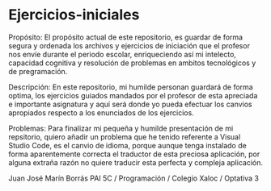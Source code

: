 # Ejercicios-iniciales
Propósito: El propósito actual de este repositorio, es guardar de forma segura y ordenada los archivos y ejercicios de iniciación que el profesor nos envíe durante el periodo escolar, enriqueciendo así mi intelecto, capacidad cognitiva y resolución de problemas en ambitos tecnológicos y de pregramación.

Descripción: En este repositorio, mi humilde personan guardará de forma optima, los ejercicios guiados mandados por el profesor de esta apreciada e importante asignatura y aquí será donde yo pueda efectuar los canvios apropiados respecto a los enunciados de los ejercicios.

Problemas: Para finalizar mi pequeña y humilde presentación de mi repsitorio, quiero añadir un problema que he tenido referente a Visual Studio Code, es el canvio de idioma, porque aunque tenga instalado de forma aparentemente correcta el traductor de esta preciosa aplicación, por alguna extraña razón no quiere traducir esta perfecta y compleja aplicación.

Juan José Marín Borrás PAI 5C / Programación / Colegio Xaloc / Optativa 3
